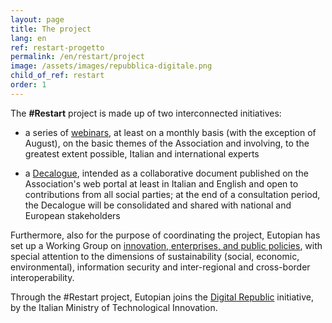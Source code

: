 ```yaml
---
layout: page
title: The project
lang: en
ref: restart-progetto
permalink: /en/restart/project
image: /assets/images/repubblica-digitale.png
child_of_ref: restart
order: 1
---
```


The **#Restart** project is made up of two interconnected initiatives:

* a series of [webinars](/en/restart/webinars), at least on a monthly basis (with the exception of August), on the basic themes of the Association and involving, to the greatest extent possible, Italian and international experts

* a [Decalogue](/en/restart/decalogue), intended as a collaborative document published on the Association's web portal at least in Italian and English and open to contributions from all social parties; at the end of a consultation period, the Decalogue will be consolidated and shared with national and European stakeholders

Furthermore, also for the purpose of coordinating the project, Eutopian has set up a Working Group on [innovation, enterprises, and public policies](/en/working-groups/innovation-enterprises-public-policies), with special attention to the dimensions of sustainability (social, economic, environmental), information security and inter-regional and cross-border interoperability.

Through the #Restart project, Eutopian joins the [Digital Republic](https://innovazione.gov.it/it/repubblica-digitale/) initiative, by the Italian Ministry of Technological Innovation.

